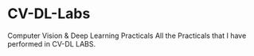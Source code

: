# CV-DL-Labs
Computer Vision &amp; Deep Learning Practicals
All the Practicals that I have performed in CV-DL LABS. 
